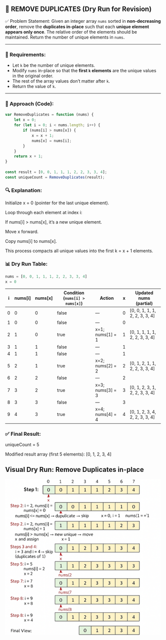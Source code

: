## 🧹 REMOVE DUPLICATES (Dry Run for Revision)

✅ Problem Statement:
Given an integer array `nums` sorted in **non-decreasing order**, remove the **duplicates in-place** such that each **unique element appears only once**. The relative order of the elements should be maintained. Return the number of unique elements in `nums`.

---

### 📌 Requirements:

- Let `k` be the number of unique elements.
- Modify `nums` in-place so that the **first `k` elements** are the unique values in the original order.
- The rest of the array values don’t matter after `k`.
- Return the value of `k`.

---

### 🧠 Approach (Code):

```js
var RemoveDuplicates = function (nums) {
    let x = 0;
    for (let i = 0; i < nums.length; i++) {
        if (nums[i] > nums[x]) {
            x = x + 1;
            nums[x] = nums[i];
        }
    }
    return x + 1;
}

const result = [0, 0, 1, 1, 1, 2, 2, 3, 3, 4];
const uniqueCount = RemoveDuplicates(result);
```

### 🔍 Explanation:

Initialize x = 0 (pointer for the last unique element).

Loop through each element at index i:

If nums[i] > nums[x], it’s a new unique element.

Move x forward.

Copy nums[i] to nums[x].

This process compacts all unique values into the first k = x + 1 elements.

### 📊 Dry Run Table:

```js
nums = [0, 0, 1, 1, 1, 2, 2, 3, 3, 4]
x = 0

```

| i | nums\[i] | nums\[x] | Condition (`nums[i] > nums[x]`) | Action            | x | Updated nums (partial)          |
| - | -------- | -------- | ------------------------------- | ----------------- | - | ------------------------------- |
| 0 | 0        | 0        | false                           | —                 | 0 | \[0, 0, 1, 1, 1, 2, 2, 3, 3, 4] |
| 1 | 0        | 0        | false                           | —                 | 0 |                                 |
| 2 | 1        | 0        | true                            | x=1; nums\[1] = 1 | 1 | \[0, 1, 1, 1, 1, 2, 2, 3, 3, 4] |
| 3 | 1        | 1        | false                           | —                 | 1 |                                 |
| 4 | 1        | 1        | false                           | —                 | 1 |                                 |
| 5 | 2        | 1        | true                            | x=2; nums\[2] = 2 | 2 | \[0, 1, 2, 1, 1, 2, 2, 3, 3, 4] |
| 6 | 2        | 2        | false                           | —                 | 2 |                                 |
| 7 | 3        | 2        | true                            | x=3; nums\[3] = 3 | 3 | \[0, 1, 2, 3, 1, 2, 2, 3, 3, 4] |
| 8 | 3        | 3        | false                           | —                 | 3 |                                 |
| 9 | 4        | 3        | true                            | x=4; nums\[4] = 4 | 4 | \[0, 1, 2, 3, 4, 2, 2, 3, 3, 4] |


### ✅ Final Result:
uniqueCount = 5

Modified result array (first 5 elements): [0, 1, 2, 3, 4]


## Visual Dry Run: Remove Duplicates in-place

![img](./REMOVE-DUPLICATES.png)

